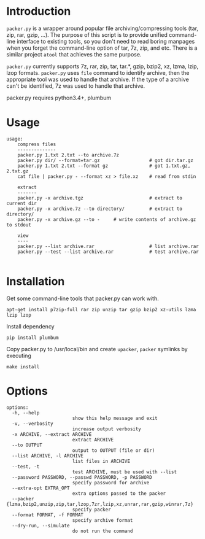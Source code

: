 
Introduction
============

`packer.py` is a wrapper around popular file archiving/compressing tools (tar, zip, rar, gzip, ...).
The purpose of this script is to provide unified command-line interface to existing tools,
so you don't need to read boring manpages when you forget the command-line option of tar, 7z, zip, and etc.
There is a similar project `atool` that achieves the same purpose.

`packer.py` currently supports 7z, rar, zip, tar, tar.*, gzip, bzip2, xz, lzma, lzip, lzop formats.
`packer.py` uses `file` command to identify archive, then the appropriate tool was used to handle
 that archive.
If the type of a archive can't be identified, 7z was used to handle that archive.

packer.py requires python3.4+, plumbum

Usage
=====
```
usage:
    compress files
    --------------
    packer.py 1.txt 2.txt --to archive.7z
    packer.py dir/ --format=tar.gz                  # got dir.tar.gz
    packer.py 1.txt 2.txt --format gz               # got 1.txt.gz, 2.txt.gz
    cat file | packer.py - --format xz > file.xz    # read from stdin
    
    extract
    -------
    packer.py -x archive.tgz                        # extract to current dir
    packer.py -x archive.7z --to directory/         # extract to directory/
    packer.py -x archive.gz --to -     # write contents of archive.gz to stdout
    
    view
    ----
    packer.py --list archive.rar                    # list archive.rar
    packer.py --test --list archive.rar             # test archive.rar


```

Installation
============

Get some command-line tools that packer.py can work with.

`apt-get install p7zip-full rar zip unzip tar gzip bzip2 xz-utils lzma lzip lzop`

Install dependency

`pip install plumbum`

Copy packer.py to /usr/local/bin and create `upacker`, `packer` symlinks by executing

`make install`

Options
=======
```
options:
  -h, --help
                        show this help message and exit
  -v, --verbosity
                        increase output verbosity
  -x ARCHIVE, --extract ARCHIVE
                        extract ARCHIVE
  --to OUTPUT
                        output to OUTPUT (file or dir)
  --list ARCHIVE, -l ARCHIVE
                        list files in ARCHIVE
  --test, -t
                        test ARCHIVE, must be used with --list
  --password PASSWORD, --passwd PASSWORD, -p PASSWORD
                        specify password for archive
  --extra-opt EXTRA_OPT
                        extra options passed to the packer
  --packer {lzma,bzip2,unzip,zip,tar,lzop,7zr,lzip,xz,unrar,rar,gzip,winrar,7z}
                        specify packer
  --format FORMAT, -f FORMAT
                        specify archive format
  --dry-run, --simulate
                        do not run the command


```

